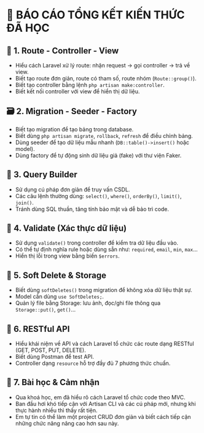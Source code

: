 
# 📘 BÁO CÁO TỔNG KẾT KIẾN THỨC ĐÃ HỌC

## 🔰 1. Route - Controller - View
- Hiểu cách Laravel xử lý route: nhận request → gọi controller → trả về view.
- Biết tạo route đơn giản, route có tham số, route nhóm (`Route::group()`).
- Biết tạo controller bằng lệnh `php artisan make:controller`.
- Biết kết nối controller với view để hiển thị dữ liệu.

## 🗃 2. Migration - Seeder - Factory
- Biết tạo migration để tạo bảng trong database.
- Biết dùng `php artisan migrate`, `rollback`, `refresh` để điều chỉnh bảng.
- Dùng seeder để tạo dữ liệu mẫu nhanh (`DB::table()->insert()` hoặc model).
- Dùng factory để tự động sinh dữ liệu giả (fake) với thư viện Faker.

## 📄 3. Query Builder
- Sử dụng cú pháp đơn giản để truy vấn CSDL.
- Các câu lệnh thường dùng: `select()`, `where()`, `orderBy()`, `limit()`, `join()`.
- Tránh dùng SQL thuần, tăng tính bảo mật và dễ bảo trì code.

## 🧪 4. Validate (Xác thực dữ liệu)
- Sử dụng `validate()` trong controller để kiểm tra dữ liệu đầu vào.
- Có thể tự định nghĩa rule hoặc dùng sẵn như: `required`, `email`, `min`, `max`...
- Hiển thị lỗi trong view bằng biến `$errors`.

## 🔄 5. Soft Delete & Storage
- Biết dùng `softDeletes()` trong migration để không xóa dữ liệu thật sự.
- Model cần dùng `use SoftDeletes;`.
- Quản lý file bằng Storage: lưu ảnh, đọc/ghi file thông qua `Storage::put()`, `get()`...

## 🔗 6. RESTful API
- Hiểu khái niệm về API và cách Laravel tổ chức các route dạng RESTful (GET, POST, PUT, DELETE).
- Biết dùng Postman để test API.
- Controller dạng `resource` hỗ trợ đầy đủ 7 phương thức chuẩn.

## 🧠 7. Bài học & Cảm nhận
- Qua khoá học, em đã hiểu rõ cách Laravel tổ chức code theo MVC.
- Ban đầu hơi khó tiếp cận với Artisan CLI và các cú pháp mới, nhưng khi thực hành nhiều thì thấy rất tiện.
- Em tự tin có thể làm một project CRUD đơn giản và biết cách tiếp cận những chức năng nâng cao hơn sau này.
